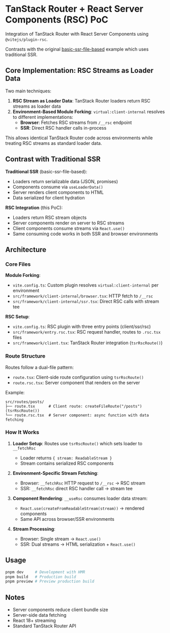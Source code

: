 # TanStack Router + React Server Components (RSC) PoC

Integration of TanStack Router with React Server Components using `@vitejs/plugin-rsc`.

Contrasts with the original [basic-ssr-file-based](https://github.com/TanStack/router/tree/main/examples/react/basic-ssr-file-based) example which uses traditional SSR.

## Core Implementation: RSC Streams as Loader Data

Two main techniques:

1. **RSC Stream as Loader Data**: TanStack Router loaders return RSC streams as loader data
2. **Environment-Based Module Forking**: `virtual:client-internal` resolves to different implementations:
   - **Browser**: Fetches RSC streams from `/__rsc` endpoint 
   - **SSR**: Direct RSC handler calls in-process

This allows identical TanStack Router code across environments while treating RSC streams as standard loader data.

## Contrast with Traditional SSR

**Traditional SSR** (basic-ssr-file-based):
- Loaders return serializable data (JSON, promises)
- Components consume via `useLoaderData()`
- Server renders client components to HTML
- Data serialized for client hydration

**RSC Integration** (this PoC):
- Loaders return RSC stream objects
- Server components render on server to RSC streams
- Client components consume streams via `React.use()`
- Same consuming code works in both SSR and browser environments

## Architecture

### Core Files

**Module Forking**:
- `vite.config.ts`: Custom plugin resolves `virtual:client-internal` per environment
- `src/framework/client-internal/browser.tsx`: HTTP fetch to `/__rsc`
- `src/framework/client-internal/ssr.tsx`: Direct RSC calls with stream tee

**RSC Setup**:
- `vite.config.ts`: RSC plugin with three entry points (client/ssr/rsc)
- `src/framework/entry.rsc.tsx`: RSC request handler, routes to `.rsc.tsx` files
- `src/framework/client.tsx`: TanStack Router integration (`tsrRscRoute()`)

### Route Structure

Routes follow a dual-file pattern:
- `route.tsx`: Client-side route configuration using `tsrRscRoute()`
- `route.rsc.tsx`: Server component that renders on the server

Example:
```
src/routes/posts/
├── route.tsx      # Client route: createFileRoute("/posts")(tsrRscRoute())
└── route.rsc.tsx  # Server component: async function with data fetching
```

### How It Works

1. **Loader Setup**: Routes use `tsrRscRoute()` which sets loader to `__fetchRsc`
   - Loader returns `{ stream: ReadableStream }`
   - Stream contains serialized RSC components

2. **Environment-Specific Stream Fetching**:
   - Browser: `__fetchRsc` HTTP request to `/__rsc` → RSC stream
   - SSR: `__fetchRsc` direct RSC handler call → stream tee

3. **Component Rendering**: `__useRsc` consumes loader data stream:
   - `React.use(createFromReadableStream(stream))` → rendered components
   - Same API across browser/SSR environments

4. **Stream Processing**:
   - Browser: Single stream → `React.use()`
   - SSR: Dual streams → HTML serialization + `React.use()`

## Usage

```sh
pnpm dev     # Development with HMR
pnpm build   # Production build
pnpm preview # Preview production build
```

## Notes

- Server components reduce client bundle size
- Server-side data fetching
- React 18+ streaming
- Standard TanStack Router API
